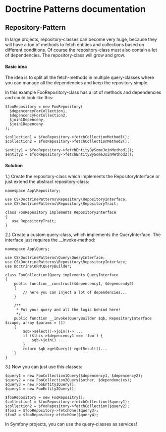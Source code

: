 # Doctrine Patterns documentation


## Repository-Pattern

In large projects, repository-classes can become very huge, because they will have a 
ton of methods to fetch entities and collections based on different conditions. Of course
the repository-class must also contain a lot of dependencies. The repository-class
will grow and grow.


#### Basic idea

The idea is to split all the fetch-methods in multiple query-classes 
where you can manage all the dependencies and keep the repository simple.

In this example FooRepository-class has a lot of methods and dependencies and 
could look like this:

```
$fooRepository = new FooRepository(
  $depencencyForCollection1, 
  $depencencyForCollection2,
  $join1Depenceny,
  $join1Depenceny
);

$collection1 = $fooRepository->fetchCollectionMethod1();
$collection2 = $fooRepository->fetchCollectionMethod2();

$entity1 = $fooRepository->fetchEntityBySomeJoinMethod1();
$entity2 = $fooRepository->fetchEntityBySomeJoinMethod2();
```

#### Solution

1.) Create the repository-class which implements the RepositoryInterface or just extend
the abstract repository-class:

```
namespace App\Repository;

use CS\DoctrinePatterns\Repository\RepositoryInterface;
use CS\DoctrinePatterns\Repository\RepositoryTrait;

class FooRepository implements RepositoryInterface 
{
   use RepositoryTrait;
}
```

2.) Create a custom query-class, which implements the QueryInterface. The interface
just requires the __invoke-method:

```
namespace App\Query;

use CS\DoctrinePatterns\Query\QueryInterface;
use CS\DoctrinePatterns\Repository\RepositoryInterface;
use Doctrine\ORM\QueryBuilder;

class FooCollection1Query implements QueryInterface 
{
    public function__construct($depencency1, $depencendy2)
    {
        // here you can inject a lot of dependencies...
    }
    
    /**
     * Put your query and all the logic behind here!
     */
    public function __invoke(QueryBuilder $qb, RepositoryInterface $scope, array $params = [])
    {
        $qb->select()->join()-> ...
        if ($this->$depencency1 === 'foo') {
            $qb->join() ....
        }
        return $qb->getQuery()->getResult()...
    }
}
```

3.) Now you can just use this classes:

```
$query1 = new FooCollection1Query($depencency1, $depencency2);
$query2 = new FooCollection2Query($other, $dependencies);
$query3 = new FooEntity1Query();
$query4 = new FooEntity2Query();

$fooRepository = new FooRepositry();        
$collection1 = $fooRepository->fetchCollection($query1);
$collection2 = $fooRepository->fetchCollection($query2);
$foo1 = $fooRepository->fetchOne($query3);
$foo2 = $fooRepository->fetchOne($query4);
```

In Symfony projects, you can use the query-classes as services!
